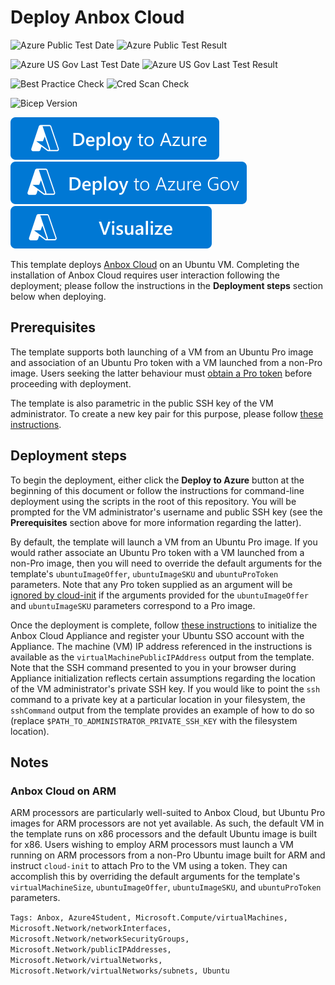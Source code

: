 # Deploy Anbox Cloud

![Azure Public Test Date](https://azurequickstartsservice.blob.core.windows.net/badges/quickstarts/canonical/anbox/PublicLastTestDate.svg)
![Azure Public Test Result](https://azurequickstartsservice.blob.core.windows.net/badges/quickstarts/canonical/anbox/PublicDeployment.svg)

![Azure US Gov Last Test Date](https://azurequickstartsservice.blob.core.windows.net/badges/quickstarts/canonical/anbox/FairfaxLastTestDate.svg)
![Azure US Gov Last Test Result](https://azurequickstartsservice.blob.core.windows.net/badges/quickstarts/canonical/anbox/FairfaxDeployment.svg)

![Best Practice Check](https://azurequickstartsservice.blob.core.windows.net/badges/quickstarts/canonical/anbox/BestPracticeResult.svg)
![Cred Scan Check](https://azurequickstartsservice.blob.core.windows.net/badges/quickstarts/canonical/anbox/CredScanResult.svg)

![Bicep Version](https://azurequickstartsservice.blob.core.windows.net/badges/quickstarts/canonical/anbox/BicepVersion.svg)

[![Deploy To Azure](https://raw.githubusercontent.com/Azure/azure-quickstart-templates/master/1-CONTRIBUTION-GUIDE/images/deploytoazure.svg?sanitize=true)](https://portal.azure.com/#create/Microsoft.Template/uri/https%3A%2F%2Fraw.githubusercontent.com%2FAzure%2Fazure-quickstart-templates%2Fmaster%2Fquickstarts%2Fcanonical%2Fanbox%2Fmain.bicep)
[![Deploy To Azure US Gov](https://raw.githubusercontent.com/Azure/azure-quickstart-templates/master/1-CONTRIBUTION-GUIDE/images/deploytoazuregov.svg?sanitize=true)](https://portal.azure.us/#create/Microsoft.Template/uri/https%3A%2F%2Fraw.githubusercontent.com%2FAzure%2Fazure-quickstart-templates%2Fmaster%2Fquickstarts%2Fcanonical%2Fanbox%2Fmain.bicep)
[![Visualize](https://raw.githubusercontent.com/Azure/azure-quickstart-templates/master/1-CONTRIBUTION-GUIDE/images/visualizebutton.svg?sanitize=true)](http://armviz.io/#/?load=https%3A%2F%2Fraw.githubusercontent.com%2FAzure%2Fazure-quickstart-templates%2Fmaster%2Fquickstarts%2Fcanonical%2Fanbox%2Fmain.bicep)

This template deploys [Anbox Cloud](https://anbox-cloud.io/) on an Ubuntu VM. Completing the installation of Anbox Cloud requires user interaction following the deployment; please follow the instructions in the **Deployment steps** section below when deploying.

## Prerequisites

The template supports both launching of a VM from an Ubuntu Pro image and association of an Ubuntu Pro token with a VM launched from a non-Pro image. Users seeking the latter behaviour must [obtain a Pro token](https://canonical-ubuntu-pro-client.readthedocs-hosted.com/en/latest/howtoguides/get_token_and_attach/#get-an-ubuntu-pro-token) before proceeding with deployment.

The template is also parametric in the public SSH key of the VM administrator. To create a new key pair for this purpose, please follow [these instructions](https://learn.microsoft.com/en-us/azure/virtual-machines/linux/mac-create-ssh-keys#create-an-ssh-key-pair).

## Deployment steps

To begin the deployment, either click the **Deploy to Azure** button at the beginning of this document or follow the instructions for command-line deployment using the scripts in the root of this repository. You will be prompted for the VM administrator's username and public SSH key (see the **Prerequisites** section above for more information regarding the latter).

By default, the template will launch a VM from an Ubuntu Pro image. If you would rather associate an Ubuntu Pro token with a VM launched from a non-Pro image, then you will need to override the default arguments for the template's `ubuntuImageOffer`, `ubuntuImageSKU` and `ubuntuProToken` parameters. Note that any Pro token supplied as an argument will be [ignored by cloud-init](https://cloudinit.readthedocs.io/en/latest/reference/modules.html#ubuntu-pro) if the arguments provided for the `ubuntuImageOffer` and `ubuntuImageSKU` parameters correspond to a Pro image.

Once the deployment is complete, follow [these instructions](https://anbox-cloud.io/docs/tutorial/installing-appliance#initialise-the-appliance-6) to initialize the Anbox Cloud Appliance and register your Ubuntu SSO account with the Appliance. The machine (VM) IP address referenced in the instructions is available as the `virtualMachinePublicIPAddress` output from the template. Note that the SSH command presented to you in your browser during Appliance initialization reflects certain assumptions regarding the location of the VM administrator's private SSH key. If you would like to point the `ssh` command to a private key at a particular location in your filesystem, the `sshCommand` output from the template provides an example of how to do so (replace `$PATH_TO_ADMINISTRATOR_PRIVATE_SSH_KEY` with the filesystem location).

## Notes

### Anbox Cloud on ARM

ARM processors are particularly well-suited to Anbox Cloud, but Ubuntu Pro images for ARM processors are not yet available. As such, the default VM in the template runs on x86 processors and the default Ubuntu image is built for x86. Users wishing to employ ARM processors must launch a VM running on ARM processors from a non-Pro Ubuntu image built for ARM and instruct `cloud-init` to attach Pro to the VM using a token. They can accomplish this by overriding the default arguments for the template's `virtualMachineSize`, `ubuntuImageOffer`, `ubuntuImageSKU`, and `ubuntuProToken` parameters.

`Tags: Anbox, Azure4Student, Microsoft.Compute/virtualMachines, Microsoft.Network/networkInterfaces, Microsoft.Network/networkSecurityGroups, Microsoft.Network/publicIPAddresses, Microsoft.Network/virtualNetworks, Microsoft.Network/virtualNetworks/subnets, Ubuntu`

